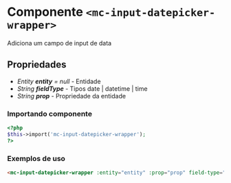 # Componente `<mc-input-datepicker-wrapper>`
Adiciona um campo de input de data

## Propriedades
- *Entity **entity** = null* - Entidade
- *String **fieldType*** - Tipos date | datetime | time
- *String **prop*** - Propriedade da entidade
### Importando componente
```PHP
<?php 
$this->import('mc-input-datepicker-wrapper');
?>
```
### Exemplos de uso
```HTML
<mc-input-datepicker-wrapper :entity="entity" :prop="prop" field-type="date"></mc-input-datepicker-wrapper>
```
